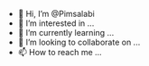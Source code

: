 - 👋 Hi, I’m @Pimsalabi
- 👀 I’m interested in ...
- 🌱 I’m currently learning ...
- 💞️ I’m looking to collaborate on ...
- 📫 How to reach me ...

<!---
Pimsalabi/Pimsalabi is a ✨ special ✨ repository because its `README.md` (this file) appears on your GitHub profile.
You can click the Preview link to take a look at your changes.
--->
